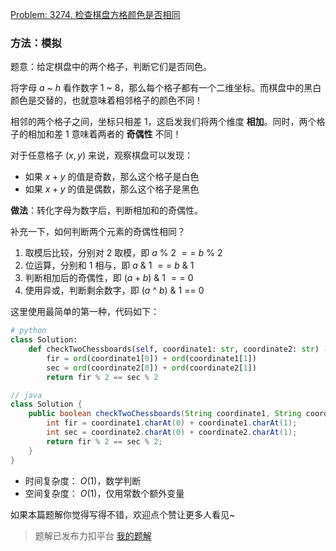 [Problem: 3274. 检查棋盘方格颜色是否相同](https://leetcode.cn/problems/check-if-two-chessboard-squares-have-the-same-color/description/)

### 方法：模拟

题意：给定棋盘中的两个格子，判断它们是否同色。

将字母 $a$ ~ $h$ 看作数字 $1$ ~ $8$，那么每个格子都有一个二维坐标。而棋盘中的黑白颜色是交替的，也就意味着相邻格子的颜色不同！

相邻的两个格子之间，坐标只相差 $1$，这启发我们将两个维度 **相加**。同时，两个格子的相加和差 $1$ 意味着两者的 **奇偶性** 不同！

对于任意格子 $(x,y)$ 来说，观察棋盘可以发现：

- 如果 $x+y$ 的值是奇数，那么这个格子是白色
- 如果 $x+y$ 的值是偶数，那么这个格子是黑色

**做法**：转化字母为数字后，判断相加和的奇偶性。

补充一下，如何判断两个元素的奇偶性相同？

1. 取模后比较，分别对 $2$ 取模，即 $a$ % $2$ $==$ $b$ % $2$
2. 位运算，分别和 $1$ 相与，即 $a$ & $1$ $==$ $b$ & $1$
3. 判断相加后的奇偶性，即 $(a+b)$ & $1$ $==$ $0$
4. 使用异或，判断剩余数字，即 $(a$ ^ $b)$ & $1$ == $0$

这里使用最简单的第一种，代码如下：

```Python
# python
class Solution:
    def checkTwoChessboards(self, coordinate1: str, coordinate2: str) -> bool:
        fir = ord(coordinate1[0]) + ord(coordinate1[1])
        sec = ord(coordinate2[0]) + ord(coordinate2[1])
        return fir % 2 == sec % 2
```

```Java
// java
class Solution {
    public boolean checkTwoChessboards(String coordinate1, String coordinate2) {
        int fir = coordinate1.charAt(0) + coordinate1.charAt(1);
        int sec = coordinate2.charAt(0) + coordinate2.charAt(1);
        return fir % 2 == sec % 2;
    }
}
```

- 时间复杂度： $O(1)$，数学判断
- 空间复杂度： $O(1)$，仅用常数个额外变量

如果本篇题解你觉得写得不错，欢迎点个赞让更多人看见~

> 题解已发布力扣平台 [我的题解](https://leetcode.cn/problems/check-if-two-chessboard-squares-have-the-same-color/solutions/3008100/mo-ni-liang-ge-wei-du-xiang-jia-pan-duan-ysde/)
